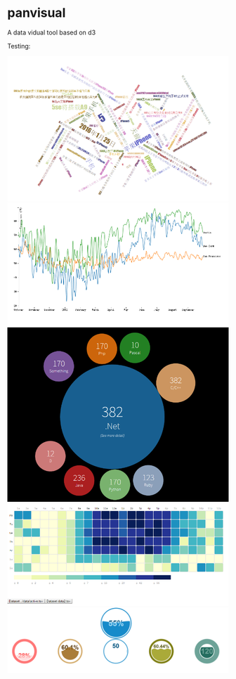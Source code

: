 # panvisual
A data vidual tool based on d3 

Testing:

![Panvisual image](./test/1.png)
![Panvisual image](./test/2.png)
![Panvisual image](./test/3.png)
![Panvisual image](./test/4.png)
![Panvisual image](./test/5.png)
